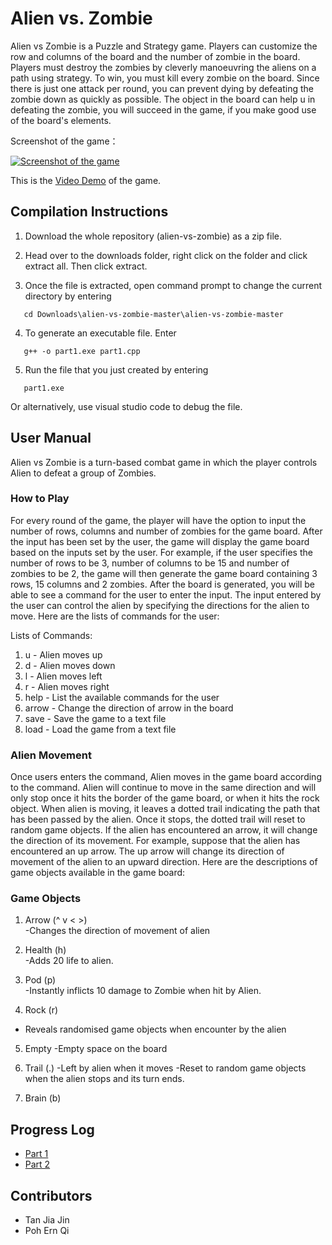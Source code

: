 # Alien vs. Zombie

Alien vs Zombie is a Puzzle and Strategy game. Players can customize the row and columns of the board and the number of zombie in the board. Players must destroy the zombies by cleverly manoeuvring the aliens on a path using strategy. To win, you must kill every zombie on the board. Since there is just one attack per round, you can prevent dying by defeating the zombie down as quickly as possible. The object in the board can help u in defeating the zombie, you will succeed in the game, if you make good use of the board's elements.

Screenshot of the game：

[![Screenshot of the game](https://user-images.githubusercontent.com/124123504/216048856-d8b64ce4-6a4a-4f18-bc16-ba2e916726d7.jpg)](https://imgur.com/a/48M7d1N)


This is the [Video Demo](https://youtu.be/96-Bz1h0nlc) of the game.




## Compilation Instructions

1. Download the whole repository (alien-vs-zombie) as a zip file.


2. Head over to the downloads folder, right click on the folder and click extract all. Then click extract.


3. Once the file is extracted, open command prompt to change the current directory by entering 

```
   cd Downloads\alien-vs-zombie-master\alien-vs-zombie-master 
```

4. To generate an executable file. Enter 

```
   g++ -o part1.exe part1.cpp
```   

5. Run the file that you just created by entering

```
   part1.exe
```

   Or alternatively, use visual studio code to debug the file.


## User Manual
Alien vs Zombie is a turn-based combat game in which the player controls Alien to defeat a group of Zombies. 


### How to Play

For every round of the game, the player will have the option to input the number of rows, columns and number of zombies for the game board.  After the input has been set by the user, the game will display the game board based on the inputs set by the user. For example, if the user specifies the number of rows to be 3, number of columns to be 15 and number of zombies to be 2, the game will then generate the game board containing 3 rows, 15 columns and 2 zombies. After the board is generated, you will be able to see a command for the user to enter the input. The input entered by the user can control the alien by specifying the directions for the alien to move. Here are the lists of commands for the user:


Lists of Commands:


1. u                            - Alien moves up
2. d                            - Alien moves down
3. l                            - Alien moves left
4. r                            - Alien moves right
5. help                         - List the available commands for the user
6. arrow                        - Change the direction of arrow in the board
7. save                         - Save the game to a text file
8. load                         - Load the game from a text file



### Alien Movement


Once users enters the command, Alien moves in the game board according to the command. Alien will continue to move in the same direction and will only stop once it hits the border of the game board, or when it hits the rock object.  When alien is moving, it leaves a dotted trail indicating the path that has been passed by the alien. Once it stops, the dotted trail will reset to random game objects. If the alien has encountered an arrow, it will change the direction of its movement. For example, suppose that the alien has encountered an up arrow. The up arrow will change its direction of movement of the alien to an upward direction.  Here are the descriptions of game objects available in the game board:




### Game Objects


1. Arrow (^  v  <  >)    
 -Changes the direction of movement of alien


2. Health (h)               
 -Adds 20 life to alien.


3. Pod (p)               
 -Instantly inflicts 10 damage to Zombie when hit by Alien.


4. Rock (r)                  
 - Reveals randomised game objects when encounter by the alien


5. Empty 
-Empty space on the board


6. Trail (.) 
-Left by alien when it moves
-Reset to random game objects when the alien stops and its turn ends.

7. Brain (b)


## Progress Log
- [Part 1](PART1.md)
- [Part 2](PART2.md)


## Contributors
- Tan Jia Jin
- Poh Ern Qi
